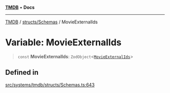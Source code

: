 [**TMDB**](../../../README.md) • **Docs**

***

[TMDB](../../../README.md) / [structs/Schemas](../README.md) / MovieExternalIds

# Variable: MovieExternalIds

> `const` **MovieExternalIds**: `ZodObject`\<[`MovieExternalIds`](../type-aliases/MovieExternalIds.md)\>

## Defined in

[src/systems/tmdb/structs/Schemas.ts:643](https://github.com/Norviah/media-hub/blob/b0accce5c447ccf1a18696f3cb0baef1f5bd16be/src/systems/tmdb/structs/Schemas.ts#L643)

